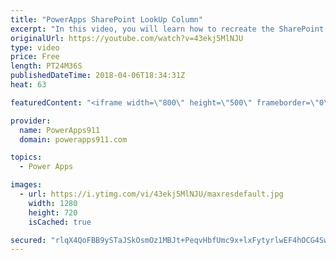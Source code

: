 ```yaml
---
title: "PowerApps SharePoint LookUp Column"
excerpt: "In this video, you will learn how to recreate the SharePoint LookUp column functionality that you want instead of using the mean SharePoint look up column that is built in. Lots of fun in this video.  For PowerApps Consulting check out https://www.PowerApps911.com"
originalUrl: https://youtube.com/watch?v=43ekj5MlNJU
type: video
price: Free
length: PT24M36S
publishedDateTime: 2018-04-06T18:34:31Z
heat: 63

featuredContent: "<iframe width=\"800\" height=\"500\" frameborder=\"0\" src=\"https://www.youtube.com/embed/43ekj5MlNJU\" allow=\"accelerometer; autoplay; encrypted-media; gyroscope; picture-in-picture\" allowfullscreen></iframe>"

provider:
  name: PowerApps911
  domain: powerapps911.com

topics:
  - Power Apps

images:
  - url: https://i.ytimg.com/vi/43ekj5MlNJU/maxresdefault.jpg
    width: 1280
    height: 720
    isCached: true

secured: "rlqX4QoFBB9ySTaJSkOsmOz1MBJt+PeqvHbfUmc9x+lxFytyrlwEF4hOCG4SwvcaTwcV9cbvoQYTsW0AJBkw+sX+fL1jBBdVp82NwtmhOsdnob/qzHXmodJuTJLYG4cbpurxm7zI6y1tcj9DeFfnUKHydQOrC3RIaIejBpfF3556AxXfRbnmXUYsCNboqQRw4h6rsyuNTLAie3Lpa6r2gScqfFwMT2gozREAqiVsKIUaBPRt3BA/LkwdoN3LFwj2WtE7nLtRrJ6MAEaAGYSjjEFyVK+gkPwZEaCKtTm+9tR6hTNTq1XHoL3dJBcKCbMEKn2w3wW5qx0WJsB+9YYsNs4IPtzA3qYhQLv3J9zK8qKHRSlDZY2E+56BeWhazMdLv+GhymVpKbsuQWO5o8SFEQ==;x5a5VR49YvfrlEZUmSuiyQ=="
---
```


